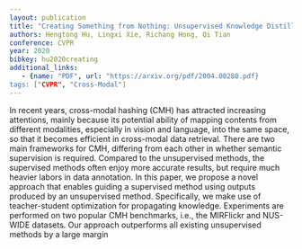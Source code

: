 ```yaml
---
layout: publication
title: "Creating Something from Nothing: Unsupervised Knowledge Distillation for Cross-Modal Hashing"
authors: Hengtong Hu, Lingxi Xie, Richang Hong, Qi Tian
conference: CVPR
year: 2020
bibkey: hu2020creating
additional_links:
   - {name: "PDF", url: "https://arxiv.org/pdf/2004.00280.pdf}
tags: ["CVPR", "Cross-Modal"]
---
```

In recent years, cross-modal hashing (CMH) has attracted increasing attentions, mainly because its potential
ability of mapping contents from different modalities, especially in vision and language, into the same space, so that
it becomes efficient in cross-modal data retrieval. There are
two main frameworks for CMH, differing from each other in
whether semantic supervision is required. Compared to the
unsupervised methods, the supervised methods often enjoy
more accurate results, but require much heavier labors in
data annotation. In this paper, we propose a novel approach
that enables guiding a supervised method using outputs produced by an unsupervised method. Specifically, we make
use of teacher-student optimization for propagating knowledge. Experiments are performed on two popular CMH
benchmarks, i.e., the MIRFlickr and NUS-WIDE datasets.
Our approach outperforms all existing unsupervised methods by a large margin
